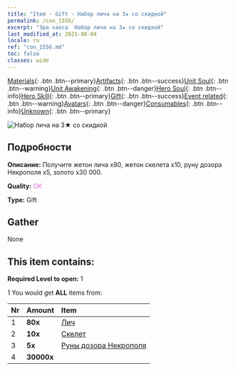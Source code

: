 ```yaml
---
title: "Item - Gift - Набор лича на 3★ со скидкой"
permalink: /con_1556/
excerpt: "Эра хаоса  Набор лича на 3★ со скидкой"
last_modified_at: 2021-08-04
locale: ru
ref: "con_1556.md"
toc: false
classes: wide
---
```

 [Materials](/ItemsRU/){: .btn .btn--primary}[Artifacts](/ItemsRU/Artifacts/){: .btn .btn--success}[Unit Soul](/ItemsRU/UnitSoul/){: .btn .btn--warning}[Unit Awakening](/ItemsRU/UnitAwakening/){: .btn .btn--danger}[Hero Soul](/ItemsRU/HeroSoul/){: .btn .btn--info}[Hero Skill](/ItemsRU/HeroSkill/){: .btn .btn--primary}[Gift](/ItemsRU/Gift/){: .btn .btn--success}[Event related](/ItemsRU/Events/){: .btn .btn--warning}[Avatars](/ItemsRU/Avatars/){: .btn .btn--danger}[Consumables](/ItemsRU/Consumables/){: .btn .btn--info}[Unknown](/ItemsRU/Unknown/){: .btn .btn--primary}

 ![Набор лича на 3★ со скидкой](/images/t/i_907167.png)

## Подробности
 **Описание:** Получите жетон лича x80, жетон скелета x10, руну дозора Некрополя x5, золото x30 000.

 **Quality:** <span style="color: #DA70D6">OK</span>

 **Type:** Gift

## Gather

  None

## This item contains:

 **Required Level to open:** 1

 1 You would get **ALL** items  from:

  | Nr | Amount |     Item    |
  |:---|:-------|:------------|
  | 1 |  **80x** | [Лич](/ItemsRU/unt_212/) |  | 
  | 2 |  **10x** | [Скелет](/ItemsRU/unt_208/) |  | 
  | 3 |  **5x** | [Руны дозора Некрополя](/ItemsRU/con_755/) |  | 
  | 4 |  **30000x** | <i class="fas fa-coins"/> |  | 

